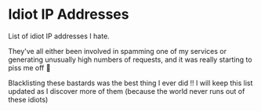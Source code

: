 # Idiot IP Addresses
List of idiot IP addresses I hate.

They've all either been involved in spamming one of my services or generating unusually high numbers of requests, and it was really starting to piss me off 🥶

Blacklisting these bastards was the best thing I ever did !! I will keep this list updated as I discover more of them (because the world never runs out of these idiots)
